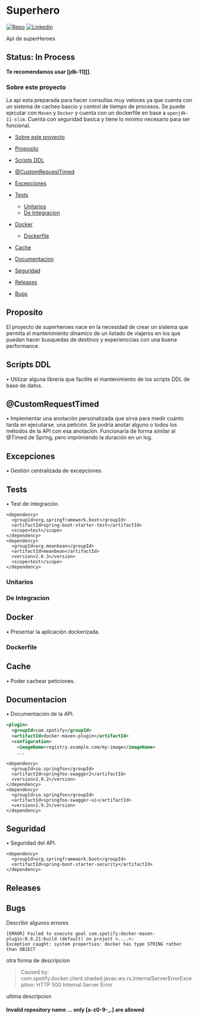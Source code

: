 # Superhero

[![Repo](https://github.com/julioluque/superhero)](https://github.com/julioluque/superhero)
[![Linkedin](https://www.linkedin.com/in/julio-luque/)](https://www.linkedin.com/in/julio-luque/)

Api de superHeroes

## Status: In Process

**Te recomendamos usar [jdk-11][].**


### Sobre este proyecto

La api esta preparada para hacer consultas muy veloces ya que cuenta con un sistema de cacheo bascio y control de tiempo de procesos.
Se puede ejecutar con `Maven` y `Docker` y cuenta con un dockerfile en base a `openjdk-11-slim`. Cuenta con seguridad basica y tiene lo minimo necesario para ser funcional.  

[jdk11]: https://www.oracle.com/ar/java/technologies/javase-jdk11-downloads.html

* [Sobre este proyecto](#Sobre-este-proyecto)
* [Proposito](#proposito)

* [Scripts DDL](#Scripts-DDL)
* [@CustomRequestTimed](#CustomRequestTimed)
* [Excepciones](#Excepciones)
* [Tests](#tests)
  * [Unitarios](#Unitarios)
  * [De Integracion](#De-Integracion)
* [Docker](#Docker)
  * [Dockerfile](#dockerfile)
* [Cache](#Cache)
* [Documentacion](#Documentacion)
* [Seguridad](#Seguridad)
* [Releases](#Releases)
* [Bugs](#Bugs)

## Proposito

El proyecto de superheroes nace en la necesidad de crear un sistema que permita el mantenimiento dinamico de un listado de viajeros en los que puedan hacer busquedas de destinos y experienccias con una buena performance.


## Scripts DDL

• Utilizar alguna librería que facilite el mantenimiento de los scripts DDL de base de datos.

## @CustomRequestTimed

• Implementar una anotación personalizada que sirva para medir cuánto tarda en ejecutarse.
una petición. Se podría anotar alguno o todos los métodos de la API con esa anotación.
Funcionaría de forma similar al @Timed de Spring, pero imprimiendo la duración en un log.

## Excepciones

• Gestión centralizada de excepciones.

## Tests

• Test de integración.
    
    <dependency>
      <groupId>org.springframework.boot</groupId>
      <artifactId>spring-boot-starter-test</artifactId>
      <scope>test</scope>
    </dependency>
    <dependency>
      <groupId>org.meanbean</groupId>
      <artifactId>meanbean</artifactId>
      <version>2.0.3</version>
      <scope>test</scope>
    </dependency>

### Unitarios
### De Integracion
## Docker

• Presentar la aplicación dockerizada.

### Dockerfile
## Cache

• Poder cachear peticiones.

## Documentacion

• Documentación de la API.

```xml
<plugin>
  <groupId>com.spotify</groupId>
  <artifactId>docker-maven-plugin</artifactId>
  <configuration>
    <imageName>registry.example.com/my-image</imageName>
    ...
```

    <dependency>
      <groupId>io.springfox</groupId>
      <artifactId>springfox-swagger2</artifactId>
      <version>2.9.2</version>
    </dependency>
    <dependency>
      <groupId>io.springfox</groupId>
      <artifactId>springfox-swagger-ui</artifactId>
      <version>2.9.2</version>
    </dependency>

## Seguridad

• Seguridad del API.

    <dependency>
      <groupId>org.springframework.boot</groupId>
      <artifactId>spring-boot-starter-security</artifactId>
    </dependency>

## Releases
## Bugs

Describir algunos errores

```
[ERROR] Failed to execute goal com.spotify:docker-maven-plugin:0.0.21:build (default) on project <....>: 
Exception caught: system properties: docker has type STRING rather than OBJECT
```

otra forma de descripcion

> Caused by: com.spotify.docker.client.shaded.javax.ws.rs.InternalServerErrorException: HTTP 500 Internal Server Error

ultima descripcion

#### Invalid repository name ... only [a-z0-9-\_.] are allowed

